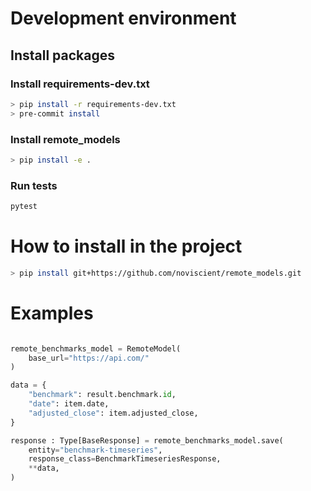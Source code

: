 # Development environment

## Install packages

### Install requirements-dev.txt

```sh
> pip install -r requirements-dev.txt
> pre-commit install
```

### Install remote_models

```sh
> pip install -e .
```

### Run tests

```sh
pytest
```

# How to install in the project

```sh
> pip install git+https://github.com/noviscient/remote_models.git
```

# Examples

```python

remote_benchmarks_model = RemoteModel(
    base_url="https://api.com/"
)

data = {
    "benchmark": result.benchmark.id,
    "date": item.date,
    "adjusted_close": item.adjusted_close,
}

response : Type[BaseResponse] = remote_benchmarks_model.save(
    entity="benchmark-timeseries",
    response_class=BenchmarkTimeseriesResponse,
    **data,
)
```